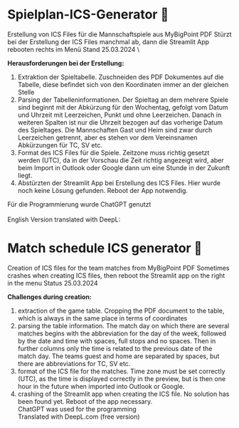 # Spielplan-ICS-Generator :tennis:
Erstellung von ICS Files für die Mannschaftspiele aus MyBigPoint PDF
Stürzt bei der Erstellung der ICS Files manchmal ab, dann die Streamlit App rebooten rechts im Menü
Stand 25.03.2024
\

**Herausforderungen bei der Erstellung:**
  1. Extraktion der Spieltabelle. Zuschneiden des PDF Dokumentes auf die Tabelle, diese befindet sich von den Koordinaten immer an der gleichen Stelle
  2. Parsing der Tabelleninformationen. Der Spieltag an dem mehrere Spiele sind beginnt mit der Abkürzung für den Wochentag,
     gefolgt vom Datum und Uhrzeit mit Leerzeichen, Punkt und ohne Leerzeichen. Danach in weiteren Spalten ist nur die Uhrzeit bezogen auf das vorherige Datum des Spieltages. Die Mannschaften Gast und Heim sind zwar durch Leerzeichen getrennt, aber es stehen vor dem Vereinsnamen Abkürzungen für TC,
     SV etc.
  3. Format des ICS Files für die Spiele. Zeitzone muss richtig gesetzt werden (UTC), da in der Vorschau die Zeit richtig angezeigt wird, aber beim Import in Outlook oder Google dann um eine Stunde in der Zukunft liegt.
  4. Abstürzten der Streamlit App bei Erstellung des ICS Files. Hier wurde noch keine Lösung gefunden. Reboot der App notwendig.

Für die Programmierung wurde ChatGPT genutzt
 \
 \
English Version translated with DeepL:
# Match schedule ICS generator :tennis:
Creation of ICS files for the team matches from MyBigPoint PDF
Sometimes crashes when creating ICS files, then reboot the Streamlit app on the right in the menu
Status 25.03.2024


**Challenges during creation:**
  1. extraction of the game table. Cropping the PDF document to the table, which is always in the same place in terms of coordinates
  2. parsing the table information. The match day on which there are several matches begins with the abbreviation for the day of the week,
     followed by the date and time with spaces, full stops and no spaces. Then in further columns only the time is related to the previous date of the match day. The teams guest and home are separated by spaces, but there are abbreviations for TC,
     SV etc.
  3. format of the ICS file for the matches. Time zone must be set correctly (UTC), as the time is displayed correctly in the preview, but is then one hour in the future when imported into Outlook or Google.
  4. crashing of the Streamlit app when creating the ICS file. No solution has been found yet. Reboot of the app necessary.
\
ChatGPT was used for the programming
\
Translated with DeepL.com (free version)
